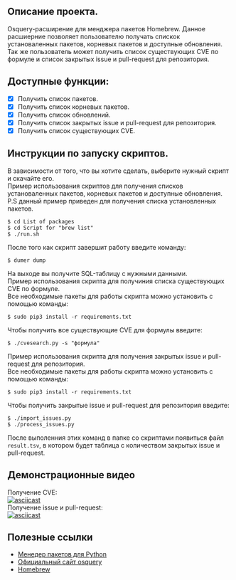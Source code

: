 ## Описание проекта.
Osquery-расширение для менджера пакетов Homebrew. Данное расшиерние позволяет пользователю получать спискок установаленных пакетов, корневых пакетов и доступные обновления. Так же пользователь может получить список существующих CVE по формуле и список закрытых issue и pull-request для репозитория.
## Доступные функции:
- [x] Получить список пакетов.
- [x] Получить список корневых пакетов.
- [x] Получить список обновлений.
- [x] Получить список закрытых issue и pull-request для репозитория.
- [x] Получить список существующих CVE.
## Инструкции по запуску скриптов.
В зависимости от того, что вы хотите сделать, выберите нужный скрипт и скачайте его.  
Пример использования скриптов для получения списков установаленных пакетов, корневых пакетов и доступные обновления.  
P.S данный пример приведен для получения списка установленных пакетов.
```ShellSession
$ cd List of packages 
$ cd Script for "brew list"
$ ./run.sh
```
После того как скрипт завершит работу введите команду:
```ShellSession
$ dumer dump
```
На выходе вы получите SQL-таблицу с нужными данными.  
Пример использования скрипта для получиния списка существующих CVE по формуле.  
Все необходимые пакеты для работы скрипта можно установить с помощью команды:
```ShellSession
$ sudo pip3 install -r requirements.txt
```
Чтобы получить все существующие CVE для формулы введите:
```ShellSession
$ ./cvesearch.py -s "формула"
```
Пример использования скрипта для получения закрытых issue и pull-request для репозитория.  
Все необходимые пакеты для работы скрипта можно установить с помощью команды:
```ShellSession
$ sudo pip3 install -r requirements.txt
```
Чтобы получить закрытые issue и pull-request для репозитория введите:
```ShellSession
$ ./import_issues.py
$ ./process_issues.py
```
После выполенния этих команд в папке со скриптами появиться файл `result.tsv`, в котором будет таблица с количеством закрытых issue и pull-request.
## Демонстрационные видео
Получение CVE:  
[![asciicast](https://asciinema.org/a/Zc0PM2hUcPeyVNjIqSDUS9V1I.svg)](https://asciinema.org/a/Zc0PM2hUcPeyVNjIqSDUS9V1I)  
Получение issue и pull-request:  
[![asciicast](https://asciinema.org/a/KTgP7sDCdCmkQoFsKSXKyhhXw.svg)](https://asciinema.org/a/KTgP7sDCdCmkQoFsKSXKyhhXw)
## Полезные ссылки
- [Менедер пакетов для Python](https://pypi.org/project/pip/)
- [Официальный сайт osquery](https://osquery.io)
- [Homebrew](https://brew.sh/index_ru)

